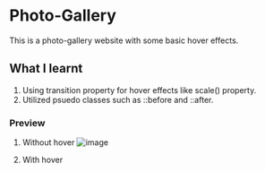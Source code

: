 # Photo-Gallery
This is a photo-gallery website with some basic hover effects.
## What I learnt
1) Using transition property for hover effects like scale() property. 
2) Utilized psuedo classes such as ::before and ::after.

### Preview
1) Without hover
![image](https://user-images.githubusercontent.com/78952955/140651750-9972bc19-5bd5-40cd-956d-cee2bfa743e0.png)

2) With hover
